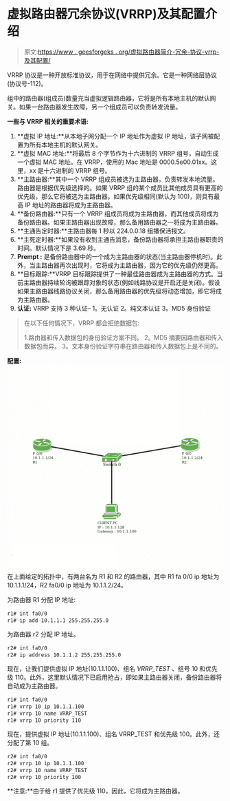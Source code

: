 # 虚拟路由器冗余协议(VRRP)及其配置介绍

> 原文:[https://www . geesforgeks . org/虚拟路由器简介-冗余-协议-vrrp-及其配置/](https://www.geeksforgeeks.org/introduction-of-virtual-router-redundancy-protocol-vrrp-and-its-configuration/)

VRRP 协议是一种开放标准协议，用于在网络中提供冗余。它是一种网络层协议(协议号-112)。

组中的路由器(组成员)数量充当虚拟逻辑路由器，它将是所有本地主机的默认网关。如果一台路由器发生故障，另一个组成员可以负责转发流量。

**一些与 VRRP 相关的重要术语:**

1.  **虚拟 IP 地址:**从本地子网分配一个 IP 地址作为虚拟 IP 地址，该子网被配置为所有本地主机的默认网关。
2.  **虚拟 MAC 地址:**将最后 8 个字节作为十六进制的 VRRP 组号，自动生成一个虚拟 MAC 地址。在 VRRP，使用的 Mac 地址是 0000.5e00.01xx。这里，xx 是十六进制的 VRRP 组号。
3.  **主路由器:**其中一个 VRRP 组成员被选为主路由器，负责转发本地流量。路由器是根据优先级选择的。如果 VRRP 组的某个成员比其他成员具有更高的优先级，那么它将被选为主路由器。如果优先级相同(默认为 100)，则具有最高 IP 地址的路由器将成为主路由器。
4.  **备份路由器:**只有一个 VRRP 组成员将成为主路由器，而其他成员将成为备份路由器。如果主路由器出现故障，那么备用路由器之一将成为主路由器。
5.  **主通告定时器:**主路由器每 1 秒以 224.0.0.18 组播保活报文。
6.  **主死定时器:**如果没有收到主通告消息，备份路由器将承担主路由器职责的时间。默认情况下是 3.69 秒。
7.  **Prempt :** 是备份路由器中的一个成为主路由器的状态(当主路由器停机时)。此外，当主路由器再次出现时，它将成为主路由器，因为它的优先级仍然更高。
8.  **目标跟踪:**VRRP 目标跟踪提供了一种最佳路由器成为主路由器的方式。当前主路由器持续轮询被跟踪对象的状态(例如线路协议是开启还是关闭)。假设如果主路由器线路协议关闭，那么备用路由器的优先级将动态增加，即它将成为主路由器。
9.  **认证:**
    VRRP 支持 3 种认证–
    1。无认证
    2。纯文本认证
    3。MD5 身份验证

> 在以下任何情况下，VRRP 都会拒绝数据包:
> 
> 1.路由器和传入数据包的身份验证方案不同。
> 2。MD5 摘要因路由器和传入数据包而异。
> 3。文本身份验证字符串在路由器和传入数据包上是不同的。

**配置:**
![](img/061b0b6b925be773627a4396a41e5b55.png)
在上面给定的拓扑中，有两台名为 R1 和 R2 的路由器，其中 R1 fa 0/0 ip 地址为 10.1.1.1/24，R2 fa0/0 ip 地址为 10.1.1.2/24。

为路由器 R1 分配 IP 地址:

```
r1# int fa0/0
r1# ip add 10.1.1.1 255.255.255.0
```

为路由器 r2 分配 IP 地址。

```
r2# int fa0/0
r2# ip address 10.1.1.2 255.255.255.0
```

现在，让我们提供虚拟 IP 地址(10.1.1.100)、组名 *VRRP_TEST* 、组号 10 和优先级 110。此外，这里默认情况下已启用抢占，即如果主路由器关闭，备份路由器将自动成为主路由器。

```
r1# int fa0/0
r1# vrrp 10 ip 10.1.1.100
r1# vrrp 10 name VRRP_TEST
r1# vrrp 10 priority 110
```

现在，提供虚拟 IP 地址(10.1.1.100)、组名 VRRP_TEST 和优先级 100。此外，还分配了第 10 组。

```
r2# int fa0/0
r2# vrrp 10 ip 10.1.1.100
r2# vrrp 10 name VRRP_TEST
r2# vrrp 10 priority 100
```

**注意:**由于给 r1 提供了优先级 110，因此，它将成为主路由器。